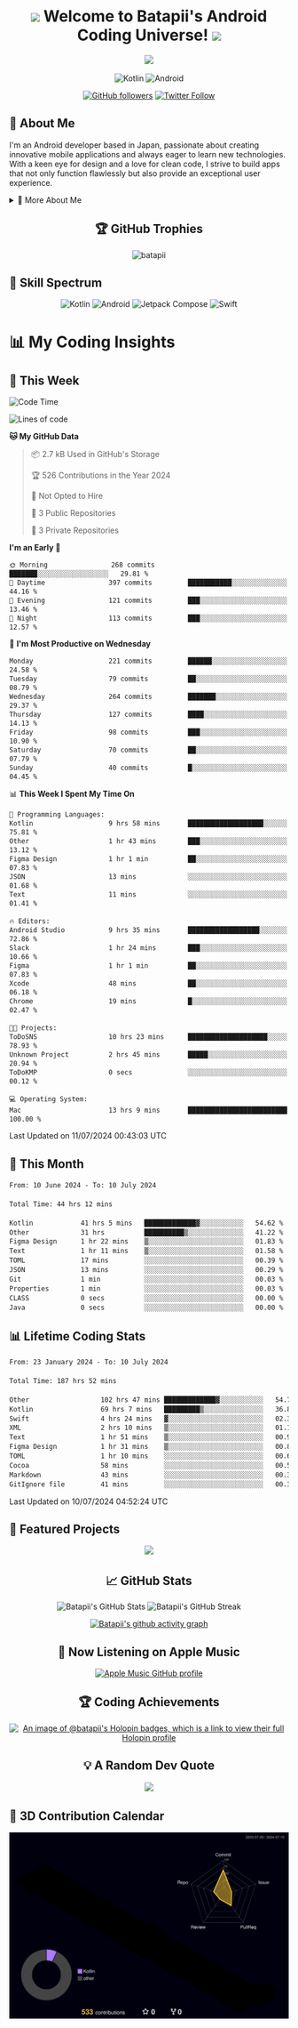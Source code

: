 <h1 align="center">
  <img src="https://media.giphy.com/media/hvRJCLFzcasrR4ia7z/giphy.gif" width="28">
  Welcome to Batapii's Android Coding Universe!
  <img src="https://media.giphy.com/media/hvRJCLFzcasrR4ia7z/giphy.gif" width="28">
</h1>

<p align="center">
  <img src="https://readme-typing-svg.herokuapp.com/?lines=Android+Developer+in+Japan;Always%20learning%20new%20things&font=Fira%20Code&center=true&width=440&height=45&color=f75c7e&vCenter=true&size=22">
</p>

<div align="center">

![Kotlin](https://img.shields.io/badge/Kotlin-★☆☆☆☆☆☆☆☆☆-brightgreen)
![Android](https://img.shields.io/badge/Android-★☆☆☆☆☆☆☆☆☆-brightgreen)

  
[![GitHub followers](https://img.shields.io/github/followers/batapii?style=social)](https://github.com/batapii)
[![Twitter Follow](https://img.shields.io/twitter/follow/batapii?style=social)](https://twitter.com/batapii3939)

</div>

## 🚀 About Me
I'm an Android developer based in Japan, passionate about creating innovative mobile applications and always eager to learn new technologies. With a keen eye for design and a love for clean code, I strive to build apps that not only function flawlessly but also provide an exceptional user experience.

<details>
<summary>🌟 More About Me</summary>

- 🔭 I'm currently working on revolutionizing mobile productivity apps
- 🌱 I'm currently learning Kotlin Multiplatform and Jetpack Compose
- 👯 I'm looking to collaborate on open-source Android projects
- 💬 Ask me about Android development, Kotlin, and mobile UX design
- ⚡ Fun fact: I can solve a Rubik's cube in under 2 minutes!

</details>

<h2 align="center">🏆 GitHub Trophies</h2>
<p align="center">
  <img src="https://github-profile-trophy.vercel.app/?username=batapii&theme=nord&column=7&no-frame=true&no-bg=true&rank=SECRET,SSS,SS,S,AAA,AA,A,B,C,?" alt="batapii" />
</p>

## 🌈 Skill Spectrum

<div align="center">

![Kotlin](https://img.shields.io/badge/Kotlin-0095D5?style=for-the-badge&logo=kotlin&logoColor=white)
![Android](https://img.shields.io/badge/Android-3DDC84?style=for-the-badge&logo=android&logoColor=white)
![Jetpack Compose](https://img.shields.io/badge/Jetpack%20Compose-4285F4?style=for-the-badge&logo=jetpackcompose&logoColor=white)
![Swift](https://img.shields.io/badge/Swift-FA7343?style=for-the-badge&logo=swift&logoColor=white)

</div>


# 📊 My Coding Insights

## 📅 This Week
<!--START_SECTION:waka-week-->
![Code Time](http://img.shields.io/badge/Code%20Time-187%20hrs%2052%20mins-blue)

![Lines of code](https://img.shields.io/badge/From%20Hello%20World%20I%27ve%20Written-57.7%20thousand%20lines%20of%20code-blue)

**🐱 My GitHub Data** 

> 📦 2.7 kB Used in GitHub's Storage 
 > 
> 🏆 526 Contributions in the Year 2024
 > 
> 🚫 Not Opted to Hire
 > 
> 📜 3 Public Repositories 
 > 
> 🔑 3 Private Repositories 
 > 
**I'm an Early 🐤** 

```text
🌞 Morning                268 commits         ███████░░░░░░░░░░░░░░░░░░   29.81 % 
🌆 Daytime                397 commits         ███████████░░░░░░░░░░░░░░   44.16 % 
🌃 Evening                121 commits         ███░░░░░░░░░░░░░░░░░░░░░░   13.46 % 
🌙 Night                  113 commits         ███░░░░░░░░░░░░░░░░░░░░░░   12.57 % 
```
📅 **I'm Most Productive on Wednesday** 

```text
Monday                   221 commits         ██████░░░░░░░░░░░░░░░░░░░   24.58 % 
Tuesday                  79 commits          ██░░░░░░░░░░░░░░░░░░░░░░░   08.79 % 
Wednesday                264 commits         ███████░░░░░░░░░░░░░░░░░░   29.37 % 
Thursday                 127 commits         ████░░░░░░░░░░░░░░░░░░░░░   14.13 % 
Friday                   98 commits          ███░░░░░░░░░░░░░░░░░░░░░░   10.90 % 
Saturday                 70 commits          ██░░░░░░░░░░░░░░░░░░░░░░░   07.79 % 
Sunday                   40 commits          █░░░░░░░░░░░░░░░░░░░░░░░░   04.45 % 
```


📊 **This Week I Spent My Time On** 

```text
💬 Programming Languages: 
Kotlin                   9 hrs 58 mins       ███████████████████░░░░░░   75.81 % 
Other                    1 hr 43 mins        ███░░░░░░░░░░░░░░░░░░░░░░   13.12 % 
Figma Design             1 hr 1 min          ██░░░░░░░░░░░░░░░░░░░░░░░   07.83 % 
JSON                     13 mins             ░░░░░░░░░░░░░░░░░░░░░░░░░   01.68 % 
Text                     11 mins             ░░░░░░░░░░░░░░░░░░░░░░░░░   01.41 % 

🔥 Editors: 
Android Studio           9 hrs 35 mins       ██████████████████░░░░░░░   72.86 % 
Slack                    1 hr 24 mins        ███░░░░░░░░░░░░░░░░░░░░░░   10.66 % 
Figma                    1 hr 1 min          ██░░░░░░░░░░░░░░░░░░░░░░░   07.83 % 
Xcode                    48 mins             ██░░░░░░░░░░░░░░░░░░░░░░░   06.18 % 
Chrome                   19 mins             █░░░░░░░░░░░░░░░░░░░░░░░░   02.47 % 

🐱‍💻 Projects: 
ToDoSNS                  10 hrs 23 mins      ████████████████████░░░░░   78.93 % 
Unknown Project          2 hrs 45 mins       █████░░░░░░░░░░░░░░░░░░░░   20.94 % 
ToDoKMP                  0 secs              ░░░░░░░░░░░░░░░░░░░░░░░░░   00.12 % 

💻 Operating System: 
Mac                      13 hrs 9 mins       █████████████████████████   100.00 % 
```


 Last Updated on 11/07/2024 00:43:03 UTC
<!--END_SECTION:waka-week-->

## 📅 This Month
<!--START_SECTION:wakamonth-->

```txt
From: 10 June 2024 - To: 10 July 2024

Total Time: 44 hrs 12 mins

Kotlin            41 hrs 5 mins   █████████████▓░░░░░░░░░░░   54.62 %
Other             31 hrs          ██████████▒░░░░░░░░░░░░░░   41.22 %
Figma Design      1 hr 22 mins    ▒░░░░░░░░░░░░░░░░░░░░░░░░   01.83 %
Text              1 hr 11 mins    ▒░░░░░░░░░░░░░░░░░░░░░░░░   01.58 %
TOML              17 mins         ░░░░░░░░░░░░░░░░░░░░░░░░░   00.39 %
JSON              13 mins         ░░░░░░░░░░░░░░░░░░░░░░░░░   00.29 %
Git               1 min           ░░░░░░░░░░░░░░░░░░░░░░░░░   00.03 %
Properties        1 min           ░░░░░░░░░░░░░░░░░░░░░░░░░   00.03 %
CLASS             0 secs          ░░░░░░░░░░░░░░░░░░░░░░░░░   00.00 %
Java              0 secs          ░░░░░░░░░░░░░░░░░░░░░░░░░   00.00 %
```

<!--END_SECTION:wakamonth-->

## 📊 Lifetime Coding Stats

<!--START_SECTION:wakaalltime-->

```txt
From: 23 January 2024 - To: 10 July 2024

Total Time: 187 hrs 52 mins

Other                  102 hrs 47 mins █████████████▓░░░░░░░░░░░   54.72 %
Kotlin                 69 hrs 7 mins   █████████▒░░░░░░░░░░░░░░░   36.80 %
Swift                  4 hrs 24 mins   ▓░░░░░░░░░░░░░░░░░░░░░░░░   02.35 %
XML                    2 hrs 10 mins   ▒░░░░░░░░░░░░░░░░░░░░░░░░   01.16 %
Text                   1 hr 51 mins    ▒░░░░░░░░░░░░░░░░░░░░░░░░   00.99 %
Figma Design           1 hr 31 mins    ▒░░░░░░░░░░░░░░░░░░░░░░░░   00.82 %
TOML                   1 hr 10 mins    ░░░░░░░░░░░░░░░░░░░░░░░░░   00.62 %
Cocoa                  58 mins         ░░░░░░░░░░░░░░░░░░░░░░░░░   00.52 %
Markdown               43 mins         ░░░░░░░░░░░░░░░░░░░░░░░░░   00.38 %
GitIgnore file         41 mins         ░░░░░░░░░░░░░░░░░░░░░░░░░   00.37 %
```

<!--END_SECTION:wakaalltime-->

Last Updated on 10/07/2024 04:52:24 UTC

## 🌟 Featured Projects

<div align="center">
  <a href="https://github.com/batapii/ToDoSNS">
    <img src="https://github-readme-stats.vercel.app/api/pin/?username=batapii&repo=ToDoSNS&theme=radical" />
  </a>

## 📈 GitHub Stats

<div align="center">
  <img src="https://github-readme-stats.vercel.app/api?username=batapii&show_icons=true&theme=radical" alt="Batapii's GitHub Stats" />
  <img src="https://github-readme-streak-stats.herokuapp.com/?user=batapii&theme=radical" alt="Batapii's GitHub Streak" />
  
[![Batapii's github activity graph](https://github-readme-activity-graph.vercel.app/graph?username=batapii&theme=react-dark)](https://github.com/ashutosh00710/github-readme-activity-graph)
</div>

## 🎵 Now Listening on Apple Music

<div align="center">
  
[![Apple Music GitHub profile](https://music-profile.rayriffy.com/theme/dark.svg?uid=001005.6598667d2ffd4a10a4f429edd0ba24c4.1156)](https://github.com/rayriffy/apple-music-github-profile)

</div>


## 🏆 Coding Achievements

<div align="center">

[![An image of @batapii's Holopin badges, which is a link to view their full Holopin profile](https://holopin.me/batapii)](https://holopin.io/@batapii)

</div>

## 💡 A Random Dev Quote

<div align="center">

![](https://quotes-github-readme.vercel.app/api?type=horizontal&theme=radical)

</div>

</div>

## 🚀 3D Contribution Calendar

<div align="center">
  
![](./profile-3d-contrib/profile-night-rainbow.svg)

</div>
